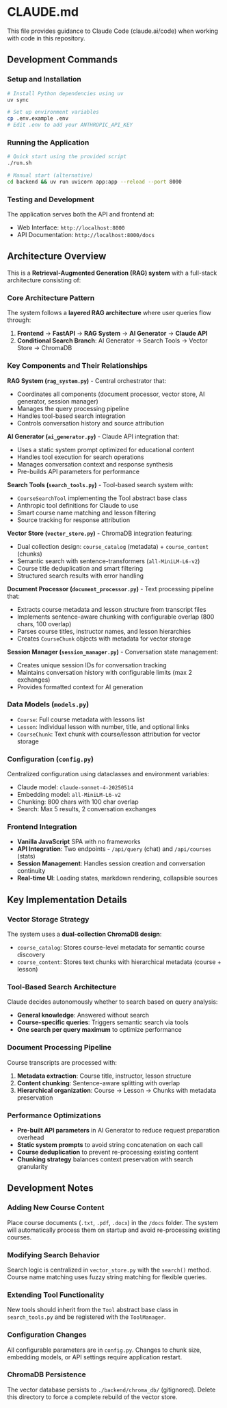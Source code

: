 # CLAUDE.md

This file provides guidance to Claude Code (claude.ai/code) when working with code in this repository.

## Development Commands

### Setup and Installation
```bash
# Install Python dependencies using uv
uv sync

# Set up environment variables
cp .env.example .env
# Edit .env to add your ANTHROPIC_API_KEY
```

### Running the Application
```bash
# Quick start using the provided script
./run.sh

# Manual start (alternative)
cd backend && uv run uvicorn app:app --reload --port 8000
```

### Testing and Development
The application serves both the API and frontend at:
- Web Interface: `http://localhost:8000`  
- API Documentation: `http://localhost:8000/docs`

## Architecture Overview

This is a **Retrieval-Augmented Generation (RAG) system** with a full-stack architecture consisting of:

### Core Architecture Pattern
The system follows a **layered RAG architecture** where user queries flow through:
1. **Frontend** → **FastAPI** → **RAG System** → **AI Generator** → **Claude API**
2. **Conditional Search Branch**: AI Generator → Search Tools → Vector Store → ChromaDB

### Key Components and Their Relationships

**RAG System (`rag_system.py`)** - Central orchestrator that:
- Coordinates all components (document processor, vector store, AI generator, session manager)
- Manages the query processing pipeline
- Handles tool-based search integration
- Controls conversation history and source attribution

**AI Generator (`ai_generator.py`)** - Claude API integration that:
- Uses a static system prompt optimized for educational content
- Handles tool execution for search operations
- Manages conversation context and response synthesis
- Pre-builds API parameters for performance

**Search Tools (`search_tools.py`)** - Tool-based search system with:
- `CourseSearchTool` implementing the Tool abstract base class
- Anthropic tool definitions for Claude to use
- Smart course name matching and lesson filtering
- Source tracking for response attribution

**Vector Store (`vector_store.py`)** - ChromaDB integration featuring:
- Dual collection design: `course_catalog` (metadata) + `course_content` (chunks)
- Semantic search with sentence-transformers (`all-MiniLM-L6-v2`)
- Course title deduplication and smart filtering
- Structured search results with error handling

**Document Processor (`document_processor.py`)** - Text processing pipeline that:
- Extracts course metadata and lesson structure from transcript files
- Implements sentence-aware chunking with configurable overlap (800 chars, 100 overlap)
- Parses course titles, instructor names, and lesson hierarchies
- Creates `CourseChunk` objects with metadata for vector storage

**Session Manager (`session_manager.py`)** - Conversation state management:
- Creates unique session IDs for conversation tracking
- Maintains conversation history with configurable limits (max 2 exchanges)
- Provides formatted context for AI generation

### Data Models (`models.py`)
- `Course`: Full course metadata with lessons list
- `Lesson`: Individual lesson with number, title, and optional links  
- `CourseChunk`: Text chunk with course/lesson attribution for vector storage

### Configuration (`config.py`)
Centralized configuration using dataclasses and environment variables:
- Claude model: `claude-sonnet-4-20250514`
- Embedding model: `all-MiniLM-L6-v2` 
- Chunking: 800 chars with 100 char overlap
- Search: Max 5 results, 2 conversation exchanges

### Frontend Integration
- **Vanilla JavaScript** SPA with no frameworks
- **API Integration**: Two endpoints - `/api/query` (chat) and `/api/courses` (stats)
- **Session Management**: Handles session creation and conversation continuity
- **Real-time UI**: Loading states, markdown rendering, collapsible sources

## Key Implementation Details

### Vector Storage Strategy
The system uses a **dual-collection ChromaDB design**:
- `course_catalog`: Stores course-level metadata for semantic course discovery
- `course_content`: Stores text chunks with hierarchical metadata (course + lesson)

### Tool-Based Search Architecture  
Claude decides autonomously whether to search based on query analysis:
- **General knowledge**: Answered without search
- **Course-specific queries**: Triggers semantic search via tools
- **One search per query maximum** to optimize performance

### Document Processing Pipeline
Course transcripts are processed with:
1. **Metadata extraction**: Course title, instructor, lesson structure
2. **Content chunking**: Sentence-aware splitting with overlap
3. **Hierarchical organization**: Course → Lesson → Chunks with metadata preservation

### Performance Optimizations
- **Pre-built API parameters** in AI Generator to reduce request preparation overhead
- **Static system prompts** to avoid string concatenation on each call  
- **Course deduplication** to prevent re-processing existing content
- **Chunking strategy** balances context preservation with search granularity

## Development Notes

### Adding New Course Content
Place course documents (`.txt`, `.pdf`, `.docx`) in the `/docs` folder. The system will automatically process them on startup and avoid re-processing existing courses.

### Modifying Search Behavior
Search logic is centralized in `vector_store.py` with the `search()` method. Course name matching uses fuzzy string matching for flexible queries.

### Extending Tool Functionality
New tools should inherit from the `Tool` abstract base class in `search_tools.py` and be registered with the `ToolManager`.

### Configuration Changes
All configurable parameters are in `config.py`. Changes to chunk size, embedding models, or API settings require application restart.

### ChromaDB Persistence
The vector database persists to `./backend/chroma_db/` (gitignored). Delete this directory to force a complete rebuild of the vector store.